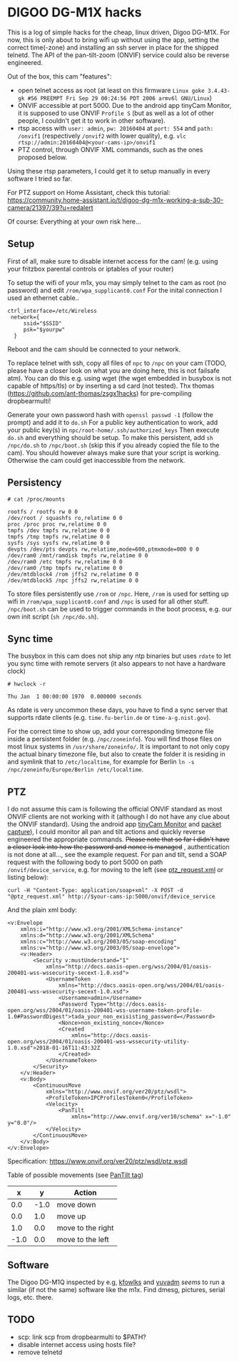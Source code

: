 # DIGOO DG-M1X hacks

This is a log of simple hacks for the cheap, linux driven, Digoo DG-M1X. For now, this is only about to bring wifi up without using the app, setting the correct time(-zone) and installing an ssh server in place for the shipped telnetd. The API of the pan-tilt-zoom (ONVIF) service could also be reverse engineered.

Out of the box, this cam "features":
- open telnet access as root (at least on this firmware `Linux goke 3.4.43-gk #56 PREEMPT Fri Sep 29 00:24:56 PDT 2006 armv6l GNU/Linux`)
- ONVIF accessible at port 5000. Due to the android app tinyCam Monitor, it is supposed to use ONVIF `Profile S` (but as well as a lot of other people, I couldn't get it to work in other software). 
- rtsp access with `user: admin`, `pw: 20160404` at `port: 554` and `path: /onvif1` (respectively `/onvif2` with lower quality), e.g. `vlc rtsp://admin:20160404@<your-cams-ip>/onvif1`
- PTZ control, through ONVIF XML commands, such as the ones proposed below.

Using these rtsp parameters, I could get it to setup manually in every software I tried so far. 

For PTZ support on Home Assistant, check this tutorial: https://community.home-assistant.io/t/digoo-dg-m1x-working-a-sub-30-camera/21397/39?u=redalert

Of course: Everything at your own risk here…


## Setup

First of all, make sure to disable internet access for the cam! (e.g. using your fritzbox parental controls or iptables of your router)

To setup the wifi of your m1x, you may simply telnet to the cam as root (no password) and edit `/rom/wpa_supplicant0.conf`
For the inital connection I used an ethernet cable..

```
ctrl_interface=/etc/Wireless  
 network={ 
     ssid="$SSID"   
     psk="$yourpw"
  }
```

Reboot and the cam should be connected to your network.

To replace telnet with ssh, copy all files of `npc` to `/npc` on your cam (TODO, please have a closer look on what you are doing here, this is not failsafe atm). You can do this e.g. using wget
(the wget embedded in busybox is not capable of https/tls) or by inserting a sd card (not tested).
Thx thomas (https://github.com/ant-thomas/zsgx1hacks) for pre-compiling dropbearmulti!

Generate your own password hash with `openssl passwd -1` (follow the prompt) and add it to `do.sh`
For a public key authentication to work, add your public key(s) in `npc/root-home/.ssh/authorized_keys`
Then execute `do.sh` and everything should be setup. To make this persistent, add `sh /npc/do.sh` to `/npc/boot.sh` (skip this if you already copied the file to the cam). You should however always make sure that your script is working. Otherwise the cam could get inaccessible from the network.


## Persistency

```
# cat /proc/mounts 

rootfs / rootfs rw 0 0
/dev/root / squashfs ro,relatime 0 0
proc /proc proc rw,relatime 0 0
tmpfs /dev tmpfs rw,relatime 0 0
tmpfs /tmp tmpfs rw,relatime 0 0
sysfs /sys sysfs rw,relatime 0 0
devpts /dev/pts devpts rw,relatime,mode=600,ptmxmode=000 0 0
/dev/ram0 /mnt/ramdisk tmpfs rw,relatime 0 0
/dev/ram0 /etc tmpfs rw,relatime 0 0
/dev/ram0 /tmp tmpfs rw,relatime 0 0
/dev/mtdblock4 /rom jffs2 rw,relatime 0 0
/dev/mtdblock5 /npc jffs2 rw,relatime 0 0

```

To store files persistently use `/rom` or `/npc`. Here, `/rom` is used for setting up wifi in `/rom/wpa_supplicant0.conf` and `/npc` is used for all other stuff. `/npc/boot.sh` can be used to trigger commands in the boot process, e.g. our own init script (`sh /npc/do.sh`).



## Sync time

The busybox in this cam does not ship any ntp binaries but uses `rdate` to let you sync time with remote servers (it also appears to not have a hardware clock)
```
# hwclock -r

Thu Jan  1 00:00:00 1970  0.000000 seconds
```

As rdate is very uncommon these days, you have to find a sync server that supports rdate clients (e.g. `time.fu-berlin.de` or `time-a-g.nist.gov`).

For the correct time to show up, add your corresponding timezone file inside a persistent folder (e.g. `/npc/zoneinfo`). You will find those files on most linux systems in `/usr/share/zoneinfo/`. It is important to not only copy the actual binary timezone file, but also to create the folder it is residing in and symlink that to `/etc/localtime`, for example for Berlin `ln -s /npc/zoneinfo/Europe/Berlin /etc/localtime`.


## PTZ

I do not assume this cam is following the official ONVIF standard as most ONVIF clients are not working with it (although I do not have any clue about the ONVIF standard).
Using the android app [tinyCam Monitor](https://play.google.com/store/apps/details?id=com.alexvas.dvr&hl=de) and [packet capture](https://play.google.com/store/apps/details?id=app.greyshirts.sslcapture&hl=de)), I could monitor all pan and tilt actions and quickly reverse engineered the appropriate commands. ~~Please note that so far I didn't have a closer look into how the password and nonce is managed~~ , authentication is not done at all…, see the example request.
For pan and tilt, send a SOAP request with the following body to port 5000 on path `/onvif/device_service`, e.g. for moving to the left (see [ptz_request.xml](ptz_request.xml) or listing below):

`curl -H "Content-Type: application/soap+xml" -X POST -d "@ptz_request.xml" http://$your-cams-ip:5000/onvif/device_service`

And the plain xml body:
```
<v:Envelope 
    xmlns:i="http://www.w3.org/2001/XMLSchema-instance" 
    xmlns:d="http://www.w3.org/2001/XMLSchema" 
    xmlns:c="http://www.w3.org/2003/05/soap-encoding" 
    xmlns:v="http://www.w3.org/2003/05/soap-envelope">
    <v:Header>
        <Security v:mustUnderstand="1" 
            xmlns="http://docs.oasis-open.org/wss/2004/01/oasis-200401-wss-wssecurity-secext-1.0.xsd">
            <UsernameToken 
                xmlns="http://docs.oasis-open.org/wss/2004/01/oasis-200401-wss-wssecurity-secext-1.0.xsd">
                <Username>admin</Username>
                <Password Type="http://docs.oasis-open.org/wss/2004/01/oasis-200401-wss-username-token-profile-1.0#PasswordDigest">tada_your_non_exisisting_password=</Password>
                <Nonce>non_existing_nonce</Nonce>
                <Created 
                    xmlns="http://docs.oasis-open.org/wss/2004/01/oasis-200401-wss-wssecurity-utility-1.0.xsd">2018-01-16T11:43:32Z
                </Created>
            </UsernameToken>
        </Security>
    </v:Header>
    <v:Body>
        <ContinuousMove 
            xmlns="http://www.onvif.org/ver20/ptz/wsdl">
            <ProfileToken>IPCProfilesToken0</ProfileToken>
            <Velocity>
                <PanTilt 
                    xmlns="http://www.onvif.org/ver10/schema" x="-1.0" y="0.0"/>
            </Velocity>
        </ContinuousMove>
    </v:Body>
</v:Envelope>

```
Specification: https://www.onvif.org/ver20/ptz/wsdl/ptz.wsdl

Table of possible movements (see [PanTilt tag](ptz_request.xml#L26))

| x    | y    | Action            |
|------|------|-------------------|
| 0.0  | -1.0 | move down         |
| 0.0  | 1.0  | move up           |
| 1.0  | 0.0  | move to the right |
| -1.0 | 0.0  | move to the left  |


## Software

The Digoo DG-M1Q inspected by e.g, [kfowlks](https://github.com/kfowlks/DG-M1Q) and [yuvadm](https://github.com/yuvadm/DG-M1Q) _seems_ to run a similar (if not the same) software like the m1x. Find dmesg, pictures, serial logs, etc. there.


## TODO 
  - scp: link scp from dropbearmulti to $PATH?
  - disable internet access using hosts file?
  - remove telnetd

